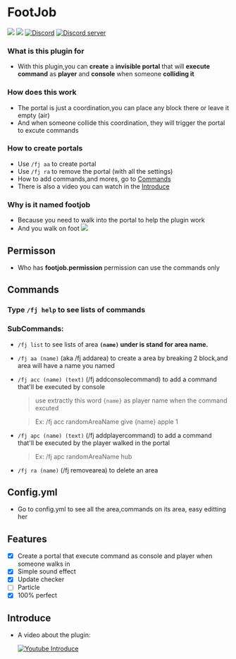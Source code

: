 # FootJob
[![](https://poggit.pmmp.io/shield.state/FootJob)](https://poggit.pmmp.io/p/FootJob)
[![](https://poggit.pmmp.io/shield.dl.total/FootJob)](https://poggit.pmmp.io/p/FootJob)
[![Discord](https://img.shields.io/badge/chat-on+discord-7289da.svg)](https://discord.gg/5CpFadd)
<a href="https://discord.gg/5CpFadd"><img src="https://discordapp.com/api/guilds/472786873492832256/embed.png" alt="Discord server"/></a>
 ### What is this plugin for
  - With this plugin,you can **create** a **invisible portal** that will **execute command** as **player** and **console** when someone **colliding it**
 ### How does this work
  - The portal is just a coordination,you can place any block there or leave it empty (air)
  - And when someone collide this coordination, they will trigger the portal to excute commands
 ### How to create portals
  - Use `/fj aa` to create portal
  - Use `/fj ra` to remove the portal (with all the settings)
  - How to add commands,and mores, go to [Commands](#commands)
  - There is also a video you can watch in the [Introduce](#introduce)
 ### Why is it named footjob
  - Because you need to walk into the portal to help the plugin work
  - And you walk on foot
<a align="center"><img src="https://raw.githubusercontent.com/TungstenVn/FootJob/master/icon2.png"></a>
## Permisson
  - Who has **footjob.permission** permission can use the commands only
## Commands
 ### Type ``/fj help`` to see lists of commands
 ### SubCommands:
  - ``/fj list`` to see lists of area
  **`(name)` under is stand for area name.**
  - `/fj aa (name)` (aka /fj addarea) to create a area by breaking 2 block,and area will have a name you named
  - `/fj acc (name) (text)` (/fj addconsolecommand) to add a command that'll be executed by console
    > use extractly this word `{name}` as player name when the command excuted
    
	> Ex: /fj acc randomAreaName give {name} apple 1
  - `/fj apc (name) (text)` (/fj addplayercommand) to add a command that'll be executed by the player walked in the portal
    > Ex: /fj apc randomAreaName hub
  - `/fj ra (name)` (/fj removearea) to delete an area
## Config.yml
  - Go to config.yml to see all the area,commands on its area, easy editting her
## Features
  - [x] Create a portal that execute command as console and player when someone walks in
  - [x] Simple sound effect
  - [x] Update checker
  - [ ] Particle
  - [x] 100% perfect
## Introduce
 - A video about the plugin:
   
   [![Youtube Introduce](https://img.youtube.com/vi/PN9MyWWC1Dg/0.jpg)](https://www.youtube.com/watch?v=PN9MyWWC1Dg)
